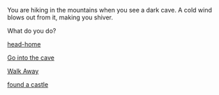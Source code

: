 You are hiking in the mountains when you see a dark cave. A cold wind blows out from it, making you shiver.

What do you do?

[head-home](heading-home.md)

[Go into the cave](cave.md)

[Walk Away](walk-away.md)

[found a castle](found-a-castle.md)
